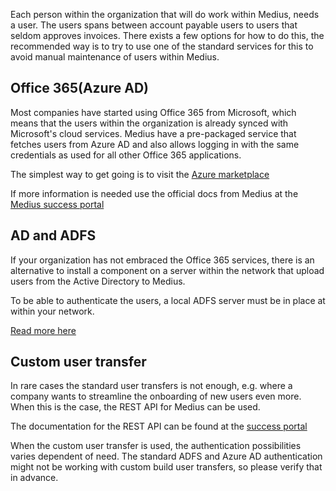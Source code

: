Each person within the organization that will do work within Medius, needs a user. The users spans between account payable users to users that seldom approves invoices.
There exists a few options for how to do this, the recommended way is to try to use one of the standard services for this to avoid manual maintenance of users within Medius.


## Office 365(Azure AD)
Most companies have started using Office 365 from Microsoft, which means that the users within the organization is already synced with Microsoft's cloud services.
Medius have a pre-packaged service that fetches users from Azure AD and also allows logging in with the same credentials as used for all other Office 365 applications.

The simplest way to get going is to visit the 
[Azure marketplace](https://azuremarketplace.microsoft.com/en-us/marketplace/apps/aad.mediusflow?tab=Overview)

If more information is needed use the official docs from Medius at the 
[Medius success portal](https://success.mediusflow.com/documentation/administration_guide/user_login_and_transfer/office365userintegration/)

## AD and ADFS

If your organization has not embraced the Office 365 services, there is an alternative to install a component on a server within the network that upload users from the Active Directory to Medius.

To be able to authenticate the users, a local ADFS server must be in place at within your network.

[Read more here](https://success.mediusflow.com/documentation/administration_guide/user_login_and_transfer/adfs/#)

## Custom user transfer

In rare cases the standard user transfers is not enough, e.g. where a company wants to streamline the onboarding of new users even more. When this is the case, the REST API for Medius can be used.

The documentation for the REST API can be found at the [success portal](https://success.mediusflow.com/documentation/integration-documentation/getting_started/rest/)

When the custom user transfer is used, the authentication possibilities varies dependent of need. The standard ADFS and Azure AD authentication might not be working with custom build user transfers, so please verify that in advance.
